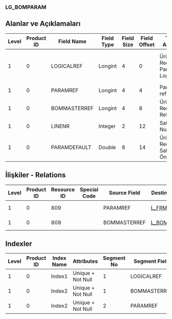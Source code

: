 ### LG_BOMPARAM

## Alanlar ve Açıklamaları

**Level**|**Product ID**|**Field Name**|**Field Type**|**Field Size**|**Field Offset**|**Türkçe Açıklama**|**Expression**
-----|-----|-----|-----|-----|-----|-----|-----
1|0|LOGICALREF|Longint|4|0|Ürün Reçetesi Parametresi Logical Ref.|Bill Of Material Parameter Logical Reference
1|0|PARAMREF|Longint|4|4|Parametre ref.|Parameter Reference
1|0|BOMMASTERREF|Longint|4|8|Ürün Reçetesi Referansı|Bill Of Material Reference
1|0|LINENR|Integer|2|12|Satır Numarası|Line Number
1|0|PARAMDEFAULT|Double|8|14|Ürün Reçetesi Sabiti Öndeğeri|BOM Constants Default

## İlişkiler - Relations

**Level**|**Product ID**|**Resource ID**|**Special Code**|**Source Field**|**Destination Table**|**Destination Field**|**Relation Type**|**Extra Condition**
-----|-----|-----|-----|-----|-----|-----|-----|-----
1|0|809||PARAMREF|[L_FRMPRDPARAM](../LG_FRMPRDPARAM "L_FRMPRDPARAM")|LOGICALREF|one-to-one|
1|0|809||BOMMASTERREF|[L_BOMASTER](../LG_BOMASTER "L_BOMASTER")|LOGICALREF|one-to-one|

## Indexler

**Level**|**Product ID**|**Index Name**|**Attributes**|**Segment No**|**Segment Field**|**Sense**
-----|-----|-----|-----|-----|-----|-----
1|0|Index1|Unique + Not Null|1|LOGICALREF|Ascending
1|0|Index2|Unique + Not Null|1|BOMMASTERREF|Ascending
1|0|Index2|Unique + Not Null|2|PARAMREF|Ascending
